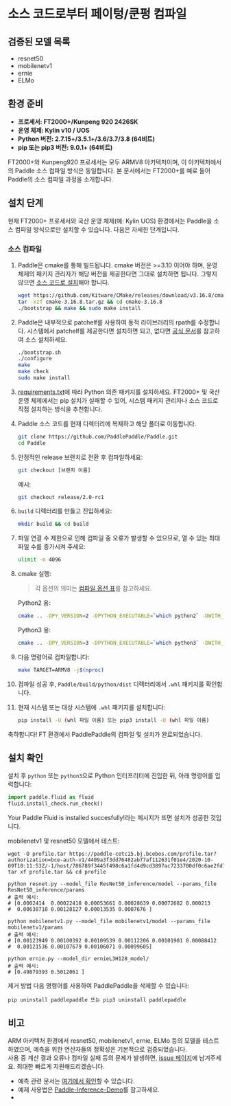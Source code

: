 # **소스 코드로부터 페이텅/쿤펑 컴파일**

## 검증된 모델 목록

- resnet50  
- mobilenetv1  
- ernie  
- ELMo  

## 환경 준비

* **프로세서: FT2000+/Kunpeng 920 2426SK**
* **운영 체제: Kylin v10 / UOS**
* **Python 버전: 2.7.15+/3.5.1+/3.6/3.7/3.8 (64비트)**
* **pip 또는 pip3 버전: 9.0.1+ (64비트)**

FT2000+와 Kunpeng920 프로세서는 모두 ARMV8 아키텍처이며, 이 아키텍처에서의 Paddle 소스 컴파일 방식은 동일합니다. 본 문서에서는 FT2000+를 예로 들어 Paddle의 소스 컴파일 과정을 소개합니다.

## 설치 단계

현재 FT2000+ 프로세서와 국산 운영 체제(예: Kylin UOS) 환경에서는 Paddle을 소스 컴파일 방식으로만 설치할 수 있습니다. 다음은 자세한 단계입니다.

### **소스 컴파일**

1. Paddle은 cmake를 통해 빌드됩니다. cmake 버전은 >=3.10 이어야 하며, 운영 체제의 패키지 관리자가 해당 버전을 제공한다면 그대로 설치하면 됩니다. 그렇지 않으면 [소스 코드로 설치](https://github.com/Kitware/CMake)해야 합니다.

    ```bash
    wget https://github.com/Kitware/CMake/releases/download/v3.16.8/cmake-3.16.8.tar.gz
    tar -xzf cmake-3.16.8.tar.gz && cd cmake-3.16.8
    ./bootstrap && make && sudo make install
    ```

2. Paddle은 내부적으로 patchelf를 사용하여 동적 라이브러리의 rpath를 수정합니다. 시스템에서 patchelf를 제공한다면 설치하면 되고, 없다면 [공식 문서](https://github.com/NixOS/patchelf)를 참고하여 소스 설치하세요.

    ```bash
    ./bootstrap.sh
    ./configure
    make
    make check
    sudo make install
    ```

3. [requirements.txt](https://github.com/PaddlePaddle/Paddle/blob/develop/python/requirements.txt)에 따라 Python 의존 패키지를 설치하세요. FT2000+ 및 국산 운영 체제에서는 pip 설치가 실패할 수 있어, 시스템 패키지 관리자나 소스 코드로 직접 설치하는 방식을 추천합니다.

4. Paddle 소스 코드를 현재 디렉터리에 복제하고 해당 폴더로 이동합니다.

    ```bash
    git clone https://github.com/PaddlePaddle/Paddle.git
    cd Paddle
    ```

5. 안정적인 release 브랜치로 전환 후 컴파일하세요:

    ```bash
    git checkout [브랜치 이름]
    ```

    예시:

    ```bash
    git checkout release/2.0-rc1
    ```

6. `build` 디렉터리를 만들고 진입하세요:

    ```bash
    mkdir build && cd build
    ```

7. 파일 연결 수 제한으로 인해 컴파일 중 오류가 발생할 수 있으므로, 열 수 있는 최대 파일 수를 증가시켜 주세요:

    ```bash
    ulimit -n 4096
    ```

8. cmake 실행:

    > 각 옵션의 의미는 [컴파일 옵션 표](https://www.paddlepaddle.org.cn/documentation/docs/zh/develop/install/Tables.html#Compile)를 참고하세요.

    Python2 용:

    ```bash
    cmake .. -DPY_VERSION=2 -DPYTHON_EXECUTABLE=`which python2` -DWITH_ARM=ON -DWITH_TESTING=OFF -DCMAKE_BUILD_TYPE=Release -DON_INFER=ON -DWITH_XBYAK=OFF
    ```

    Python3 용:

    ```bash
    cmake .. -DPY_VERSION=3 -DPYTHON_EXECUTABLE=`which python3` -DWITH_ARM=ON -DWITH_TESTING=OFF -DCMAKE_BUILD_TYPE=Release -DON_INFER=ON -DWITH_XBYAK=OFF
    ```

9. 다음 명령어로 컴파일합니다:

    ```bash
    make TARGET=ARMV8 -j$(nproc)
    ```

10. 컴파일 성공 후, `Paddle/build/python/dist` 디렉터리에서 `.whl` 패키지를 확인합니다.

11. 현재 시스템 또는 대상 시스템에 `.whl` 패키지를 설치합니다:

    ```bash
    pip install -U (whl 파일 이름) 또는 pip3 install -U (whl 파일 이름)
    ```

축하합니다! FT 환경에서 PaddlePaddle의 컴파일 및 설치가 완료되었습니다.

## **설치 확인**

설치 후 `python` 또는 `python3`으로 Python 인터프리터에 진입한 뒤, 아래 명령어를 입력합니다:

```python
import paddle.fluid as fluid
fluid.install_check.run_check()
```
Your Paddle Fluid is installed succesfully!라는 메시지가 뜨면 설치가 성공한 것입니다.

mobilenetv1 및 resnet50 모델에서 테스트:
```
wget -O profile.tar https://paddle-cetc15.bj.bcebos.com/profile.tar?authorization=bce-auth-v1/4409a3f3dd76482ab77af112631f01e4/2020-10-09T10:11:53Z/-1/host/786789f3445f498c6a1fd4d9cd3897ac7233700df0c6ae2fd78079eba89bf3fb
tar xf profile.tar && cd profile

python resnet.py --model_file ResNet50_inference/model --params_file ResNet50_inference/params
# 출력 예시:
# [0.0002414  0.00022418 0.00053661 0.00028639 0.00072682 0.000213
#  0.00638718 0.00128127 0.00013535 0.0007676 ]

python mobilenetv1.py --model_file mobilenetv1/model --params_file mobilenetv1/params
# 출력 예시:
# [0.00123949 0.00100392 0.00109539 0.00112206 0.00101901 0.00088412
#  0.00121536 0.00107679 0.00106071 0.00099605]

python ernie.py --model_dir ernieL3H128_model/
# 출력 예시:
# [0.49879393 0.5012061 ]
```
제거 방법
다음 명령어를 사용하여 PaddlePaddle을 삭제할 수 있습니다:
```
pip uninstall paddlepaddle 또는 pip3 uninstall paddlepaddle
```
## **비고**

ARM 아키텍처 환경에서 resnet50, mobilenetv1, ernie, ELMo 등의 모델을 테스트하였으며, 예측을 위한 연산자들의 정확성은 기본적으로 검증되었습니다.  
사용 중 계산 결과 오류나 컴파일 실패 등의 문제가 발생하면, [issue 페이지](https://github.com/PaddlePaddle/Paddle/issues)에 남겨주세요. 최대한 빠르게 지원해드리겠습니다.

- 예측 관련 문서는 [여기에서 확인](https://www.paddlepaddle.org.cn/documentation/docs/zh/develop/guides/05_inference_deployment/inference/native_infer.html)할 수 있습니다.  
- 예제 사용법은 [Paddle-Inference-Demo](https://github.com/PaddlePaddle/Paddle-Inference-Demo)를 참고하세요.
- 
